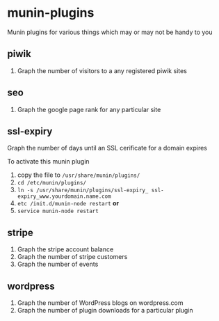 munin-plugins
=============

Munin plugins for various things which may or may not be handy to you

## piwik

  1. Graph the number of visitors to a any registered piwik sites

## seo

  1. Graph the google page rank for any particular site

## ssl-expiry

Graph the number of days until an SSL cerificate for a domain expires

To activate this munin plugin

  1. copy the file to ```/usr/share/munin/plugins/```
  1. ```cd /etc/munin/plugins/```
  1. ```ln -s /usr/share/munin/plugins/ssl-expiry_ ssl-expiry_www.yourdomain.name.com```
  1. ```etc /init.d/munin-node restart``` **__or__**
  1. ```service munin-node restart```



## stripe

  1. Graph the stripe account balance
  1. Graph the number of stripe customers
  1. Graph the number of events

## wordpress

  1. Graph the number of WordPress blogs on wordpress.com
  1. Graph the number of plugin downloads for a particular plugin

